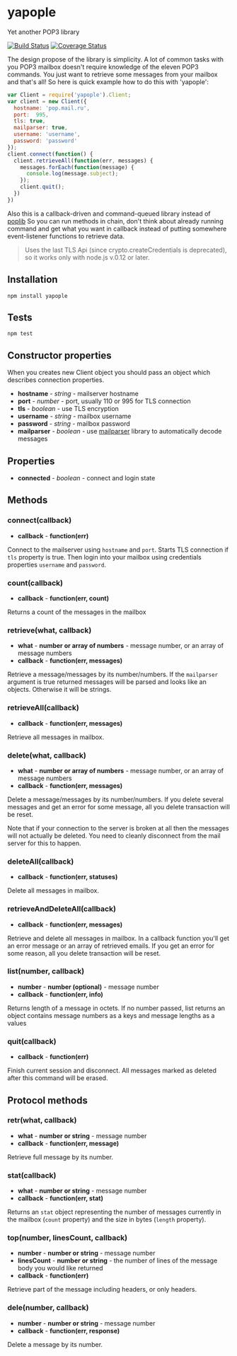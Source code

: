 # yapople
Yet another POP3 library

[![Build Status](https://travis-ci.org/agsh/yapople.png)](https://travis-ci.org/agsh/yapople)
[![Coverage Status](https://coveralls.io/repos/agsh/yapople/badge.svg?branch=master)](https://coveralls.io/r/agsh/yapople?branch=master)

The design propose of the library is simplicity. A lot of common tasks with you POP3 mailbox doesn't require knowledge of
the eleven POP3 commands. You just want to retrieve some messages from your mailbox and that's all! So here is quick
example how to do this with 'yapople':

```javascript
var Client = require('yapople').Client;
var client = new Client({
  hostname: 'pop.mail.ru',
  port:  995,
  tls: true,
  mailparser: true,
  username: 'username',
  password: 'password'
});
client.connect(function() {
  client.retrieveAll(function(err, messages) {
    messages.forEach(function(message) {
      console.log(message.subject);
    });
    client.quit();
  })
})
```

Also this is a callback-driven and command-queued library instead of [poplib](https://github.com/ditesh/node-poplib)
So you can run methods in chain, don't think about already running command and get what you want in callback instead of
putting somewhere event-listener functions to retrieve data.

> Uses the last TLS Api (since crypto.createCredentials is deprecated),
> so it works only with node.js v.0.12 or later.

## Installation
`npm install yapople`

## Tests
`npm test`

## Constructor properties
When you creates new Client object you should pass an object which describes connection properties.

* **hostname** - _string_ - mailserver hostname
* **port** - _number_ - port, usually 110 or 995 for TLS connection
* **tls** - _boolean_ - use TLS encryption
* **username** - _string_ - mailbox username
* **password** - _string_ - mailbox password
* **mailparser** - _boolean_ - use [mailparser](https://github.com/andris9/mailparser) library to automatically decode messages

## Properties

* **connected** - _boolean_ - connect and login state

## Methods

### connect(callback)
- **callback** - __function(err)__

Connect to the mailserver using `hostname` and `port`. Starts TLS connection if `tls` property is true.
Then login into your mailbox using credentials properties `username` and `password`.

### count(callback)
- **callback** - __function(err, count)__

Returns a count of the messages in the mailbox

### retrieve(what, callback)
- **what** - __number or array of numbers__ - message number, or an array of message numbers
- **callback** - __function(err, messages)__

Retrieve a message/messages by its number/numbers. If the `mailparser` argument is true returned messages will be parsed
and looks like an objects. Otherwise it will be strings.

### retrieveAll(callback)
- **callback** - __function(err, messages)__

Retrieve all messages in mailbox.

### delete(what, callback)
- **what** - __number or array of numbers__ - message number, or an array of message numbers
- **callback** - __function(err, messages)__

Delete a message/messages by its number/numbers.
If you delete several messages and get an error for some message, all you delete transaction will be reset.

Note that if your connection to the server is broken at all then the messages will not actually be deleted.
You need to cleanly disconnect from the mail server for this to happen.

### deleteAll(callback)
- **callback** - __function(err, statuses)__

Delete all messages in mailbox.

### retrieveAndDeleteAll(callback)
- **callback** - __function(err, messages)__

Retrieve and delete all messages in mailbox. In a callback function you'll get an error message or an array of
retrieved emails. If you get an error for some reason, all you delete transaction will be reset.

### list(number, callback)
- **number** - __number (optional)__ - message number
- **callback** - __function(err, info)__

Returns length of a message in octets. If no number passed, list returns an object contains message numbers as a keys
and message lengths as a values

### quit(callback)
- **callback** - __function(err)__

Finish current session and disconnect. All messages marked as deleted after this command will be erased.

## Protocol methods

### retr(what, callback)
- **what** - __number or string__ - message number
- **callback** - __function(err, message)__

Retrieve full message by its number.

### stat(callback)
- **what** - __number or string__ - message number
- **callback** - __function(err, stat)__

Returns an `stat` object representing the number of messages currently in the mailbox (`count` property)
and the size in bytes (`length` property).

### top(number, linesCount, callback)
- **number** - __number or string__ - message number
- **linesCount** - __number or string__ - the number of lines of the message body you would like returned
- **callback** - __function(err)__

Retrieve part of the message including headers, or only headers.

### dele(number, callback)
- **number** - __number or string__ - message number
- **callback** - __function(err, response)__

Delete a message by its number.
